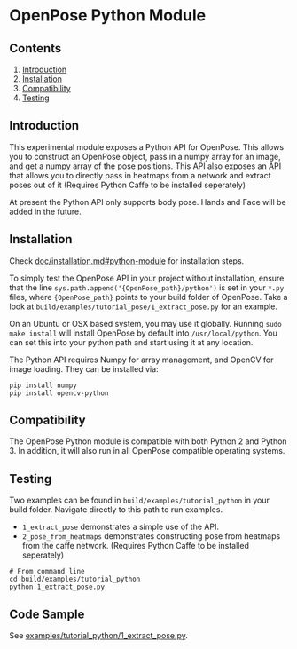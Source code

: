 OpenPose Python Module
=============================================

## Contents
1. [Introduction](#introduction)
2. [Installation](#installation)
3. [Compatibility](#compatibility)
4. [Testing](#testing)


## Introduction
This experimental module exposes a Python API for OpenPose. This allows you to construct an OpenPose object, pass in a numpy array for an image, and get a numpy array of the pose positions. This API also exposes an API that allows you to directly pass in heatmaps from a network and extract poses out of it (Requires Python Caffe to be installed seperately)

At present the Python API only supports body pose. Hands and Face will be added in the future.

## Installation
Check [doc/installation.md#python-module](./installation.md#python-module) for installation steps.

To simply test the OpenPose API in your project without installation, ensure that the line `sys.path.append('{OpenPose_path}/python')` is set in your `*.py` files, where `{OpenPose_path}` points to your build folder of OpenPose. Take a look at `build/examples/tutorial_pose/1_extract_pose.py` for an example.

On an Ubuntu or OSX based system, you may use it globally. Running `sudo make install` will install OpenPose by default into `/usr/local/python`. You can set this into your python path and start using it at any location.

The Python API requires Numpy for array management, and OpenCV for image loading. They can be installed via:

```
pip install numpy
pip install opencv-python
```

## Compatibility
The OpenPose Python module is compatible with both Python 2 and Python 3. In addition, it will also run in all OpenPose compatible operating systems.



## Testing
Two examples can be found in `build/examples/tutorial_python` in your build folder. Navigate directly to this path to run examples.

- `1_extract_pose` demonstrates a simple use of the API.
- `2_pose_from_heatmaps` demonstrates constructing pose from heatmaps from the caffe network. (Requires Python Caffe to be installed seperately)

```
# From command line
cd build/examples/tutorial_python
python 1_extract_pose.py
```



## Code Sample
See [examples/tutorial_python/1_extract_pose.py](../../../master/examples/tutorial_python/1_extract_pose.py).
